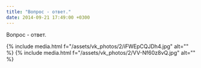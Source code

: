 ```yaml
---
title: "Вопрос - ответ."
date: 2014-09-21 17:49:00 +0300
---
```


Вопрос - ответ.


{% include media.html f="/assets/vk_photos/2/iFWEpCQJDh4.jpg" alt="" %}
{% include media.html f="/assets/vk_photos/2/VV-Nf60z8vQ.jpg" alt="" %}
